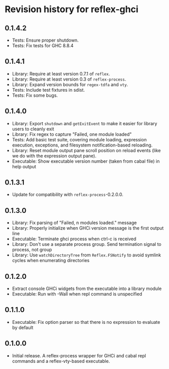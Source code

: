 # Revision history for reflex-ghci

## 0.1.4.2

* Tests: Ensure proper shutdown.
* Tests: Fix tests for GHC 8.8.4

## 0.1.4.1

* Library: Require at least version 0.7.1 of `reflex`.
* Library: Require at least version 0.3 of `reflex-process`.
* Library: Expand version bounds for `regex-tdfa` and `vty`.
* Tests: Include test fixtures in sdist.
* Tests: Fix some bugs.

## 0.1.4.0

* Library: Export `shutdown` and `getExitEvent` to make it easier for library users to cleanly exit
* Library: Fix regex to capture "Failed, one module loaded"
* Tests: Add basic test suite, covering module loading, expression execution, exceptions, and filesystem notification-based reloading.
* Library: Reset module output pane scroll position on reload events (like we do with the expression output pane).
* Executable: Show executable version number (taken from cabal file) in help output

## 0.1.3.1

* Update for compatibility with `reflex-process`-0.2.0.0.

## 0.1.3.0

* Library: Fix parsing of "Failed, n modules loaded." message
* Library: Properly initialize when GHCi version message is the first output line
* Executable: Terminate ghci process when ctrl-c is received
* Library: Don't use a separate process group. Send termination signal to process, not group
* Library: Use `watchDirectoryTree` from `Reflex.FSNotify` to avoid symlink cycles when enumerating directories

## 0.1.2.0

* Extract console GHCi widgets from the executable into a library module
* Executable: Run with -Wall when repl command is unspecified

## 0.1.1.0

* Executable: Fix option parser so that there is no expression to evaluate by default

## 0.1.0.0

* Initial release. A reflex-process wrapper for GHCi and cabal repl commands and a reflex-vty-based executable.
